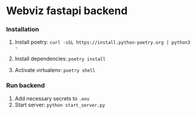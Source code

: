 # Webviz fastapi backend

### Installation

1. Install poetry:
`curl -sSL https://install.python-poetry.org | python3 -`

2. Install dependencies:
`poetry install`

3. Activate virtualenv:
`poetry shell`


### Run backend
1. Add necessary secrets to `.env`
2. Start server:
`python start_server.py`